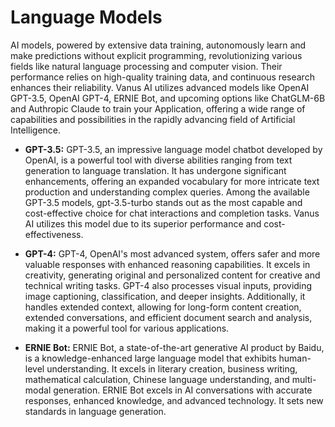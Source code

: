# Language Models
AI models, powered by extensive data training, autonomously learn and make predictions without explicit programming, revolutionizing various fields like natural language processing and computer vision. Their performance relies on high-quality training data, and continuous research enhances their reliability. Vanus AI utilizes advanced models like OpenAI GPT-3.5, OpenAI GPT-4, ERNIE Bot, and upcoming options like ChatGLM-6B and Authropic Claude to train your Application, offering a wide range of capabilities and possibilities in the rapidly advancing field of Artificial Intelligence.

* **GPT-3.5:** GPT-3.5, an impressive language model chatbot developed by OpenAI, is a powerful tool with diverse abilities ranging from text generation to language translation. It has undergone significant enhancements, offering an expanded vocabulary for more intricate text production and understanding complex queries. Among the available GPT-3.5 models, gpt-3.5-turbo stands out as the most capable and cost-effective choice for chat interactions and completion tasks. Vanus AI utilizes this model due to its superior performance and cost-effectiveness. 

* **GPT-4:** GPT-4, OpenAI's most advanced system, offers safer and more valuable responses with enhanced reasoning capabilities. It excels in creativity, generating original and personalized content for creative and technical writing tasks. GPT-4 also processes visual inputs, providing image captioning, classification, and deeper insights. Additionally, it handles extended context, allowing for long-form content creation, extended conversations, and efficient document search and analysis, making it a powerful tool for various applications. 

* **ERNIE Bot:** ERNIE Bot, a state-of-the-art generative AI product by Baidu, is a knowledge-enhanced large language model that exhibits human-level understanding. It excels in literary creation, business writing, mathematical calculation, Chinese language understanding, and multi-modal generation. ERNIE Bot excels in AI conversations with accurate responses, enhanced knowledge, and advanced technology. It sets new standards in language generation.
